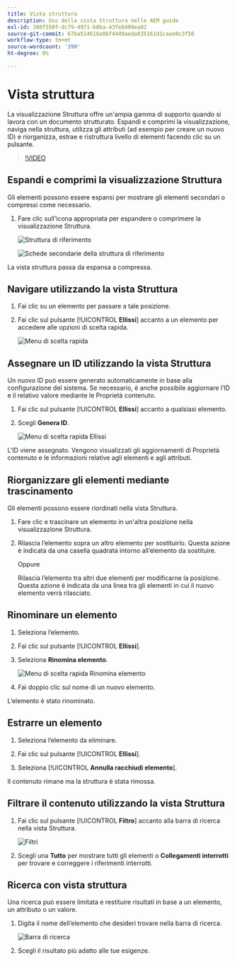 ```yaml
---
title: Vista struttura
description: Uso della vista Struttura nelle AEM guide
exl-id: 300f550f-dc79-4971-b8ba-43fe8499ea02
source-git-commit: 67ba514616a0bf4449aeda035161d1caae0c3f50
workflow-type: tm+mt
source-wordcount: '399'
ht-degree: 0%

---
```


# Vista struttura

La visualizzazione Struttura offre un&#39;ampia gamma di supporto quando si lavora con un documento strutturato. Espandi e comprimi la visualizzazione, naviga nella struttura, utilizza gli attributi (ad esempio per creare un nuovo ID) e riorganizza, estrae e ristruttura livello di elementi facendo clic su un pulsante.

>[!VIDEO](https://video.tv.adobe.com/v/342767?quality=12&learn=on)

## Espandi e comprimi la visualizzazione Struttura

Gli elementi possono essere espansi per mostrare gli elementi secondari o compressi come necessario.

1. Fare clic sull&#39;icona appropriata per espandere o comprimere la visualizzazione Struttura.

   ![Struttura di riferimento](images/lesson-6/outline-collapsed-before.png)

   ![Schede secondarie della struttura di riferimento](images/lesson-6/outline-expanded-after.png)

La vista struttura passa da espansa a compressa.

## Navigare utilizzando la vista Struttura

1. Fai clic su un elemento per passare a tale posizione.

1. Fai clic sul pulsante [!UICONTROL **Ellissi**] accanto a un elemento per accedere alle opzioni di scelta rapida.

   ![Menu di scelta rapida](images/lesson-6/shortcut-options.png)

## Assegnare un ID utilizzando la vista Struttura

Un nuovo ID può essere generato automaticamente in base alla configurazione del sistema. Se necessario, è anche possibile aggiornare l’ID e il relativo valore mediante le Proprietà contenuto.

1. Fai clic sul pulsante [!UICONTROL **Ellissi**] accanto a qualsiasi elemento.

1. Scegli **Genera ID**.

   ![Menu di scelta rapida Ellissi](images/lesson-6/ellipsis-popup.png)

L&#39;ID viene assegnato. Vengono visualizzati gli aggiornamenti di Proprietà contenuto e le informazioni relative agli elementi e agli attributi.

## Riorganizzare gli elementi mediante trascinamento

Gli elementi possono essere riordinati nella vista Struttura.

1. Fare clic e trascinare un elemento in un&#39;altra posizione nella visualizzazione Struttura.

1. Rilascia l’elemento sopra un altro elemento per sostituirlo. Questa azione è indicata da una casella quadrata intorno all’elemento da sostituire.

   Oppure

   Rilascia l’elemento tra altri due elementi per modificarne la posizione. Questa azione è indicata da una linea tra gli elementi in cui il nuovo elemento verrà rilasciato.

## Rinominare un elemento

1. Seleziona l’elemento.

1. Fai clic sul pulsante [!UICONTROL **Ellissi**].

1. Seleziona **Rinomina elemento**.

   ![Menu di scelta rapida Rinomina elemento](images/lesson-6/rename-before.png)

1. Fai doppio clic sul nome di un nuovo elemento.

L’elemento è stato rinominato.

## Estrarre un elemento

1. Seleziona l’elemento da eliminare.

1. Fai clic sul pulsante [!UICONTROL **Ellissi**].

1. Seleziona [!UICONTROL **Annulla racchiudi elemento**].

Il contenuto rimane ma la struttura è stata rimossa.

## Filtrare il contenuto utilizzando la vista Struttura

1. Fai clic sul pulsante [!UICONTROL **Filtro**] accanto alla barra di ricerca nella vista Struttura.

   ![Filtri](images/lesson-6/filter-icon.png)

1. Scegli una **Tutto** per mostrare tutti gli elementi o **Collegamenti interrotti** per trovare e correggere i riferimenti interrotti.

## Ricerca con vista struttura

Una ricerca può essere limitata e restituire risultati in base a un elemento, un attributo o un valore.

1. Digita il nome dell’elemento che desideri trovare nella barra di ricerca.

   ![Barra di ricerca](images/lesson-6/search-bar.png)

1. Scegli il risultato più adatto alle tue esigenze.

